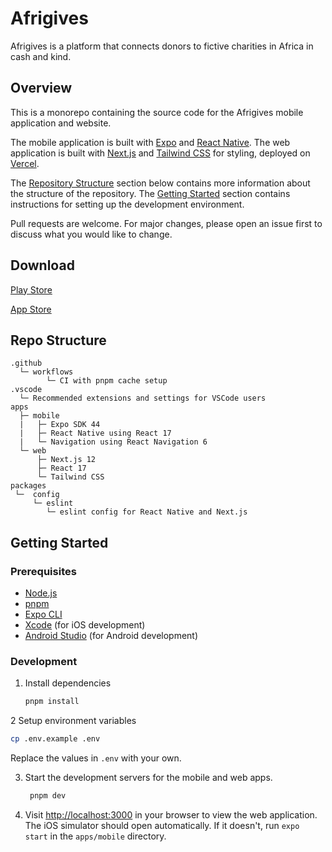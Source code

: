# Afrigives

Afrigives is a platform that connects donors to fictive charities in
Africa in cash and kind.

## Overview

This is a monorepo containing the source code for the Afrigives mobile application and website.

The mobile application is built with [Expo](https://expo.dev/) and [React Native](https://reactnative.dev/). The web application is built with [Next.js](https://nextjs.org/) and [Tailwind CSS](https://tailwindcss.com/) for styling, deployed on [Vercel](https://vercel.com/).

The [Repository Structure](#repo-structure) section below contains more information about the structure of the repository. The [Getting Started](#getting-started) section contains instructions for setting up the development environment.

Pull requests are welcome. For major changes, please open an issue first to discuss what you would like to change.

## Download

[Play Store](https://play.google.com/store/apps/details?id=com.afrigives)

[App Store](https://apps.apple.com/us/app/afrigives/id1581362020)

## Repo Structure

```
.github
  └─ workflows
        └─ CI with pnpm cache setup
.vscode
  └─ Recommended extensions and settings for VSCode users
apps
  ├─ mobile
  |   ├─ Expo SDK 44
  |   ├─ React Native using React 17
  |   └─ Navigation using React Navigation 6
  └─ web
      ├─ Next.js 12
      ├─ React 17
      └─ Tailwind CSS
packages
 └─  config
     └─ eslint
        └─ eslint config for React Native and Next.js
```

## Getting Started

### Prerequisites

- [Node.js](https://nodejs.org/en/download/)
- [pnpm](https://pnpm.io/installation)
- [Expo CLI](https://docs.expo.dev/get-started/installation/)
- [Xcode](https://apps.apple.com/us/app/xcode/id497799835?mt=12) (for iOS development)
- [Android Studio](https://developer.android.com/studio) (for Android development)

### Development

1. Install dependencies

   ```sh
   pnpm install
   ```

2 Setup environment variables

```sh
cp .env.example .env
```

Replace the values in `.env` with your own.

3. Start the development servers for the mobile and web apps.

   ```sh
    pnpm dev
   ```

4. Visit [http://localhost:3000](http://localhost:3000) in your browser to view the web application. The iOS simulator should open automatically. If it doesn't, run `expo start` in the `apps/mobile` directory.

